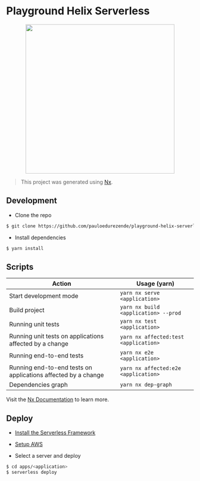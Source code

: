 # Playground Helix Serverless

<p align="center"><img src="https://github.com/contrawork/graphql-helix/raw/master/logo.svg" width="400"></p>

> This project was generated using [Nx](https://nx.dev).

## Development

- Clone the repo

```bash
$ git clone https://github.com/pauloedurezende/playground-helix-serverless.git
```

- Install dependencies

```bash
$ yarn install
```

## Scripts

| Action                                                        | Usage (yarn)                          |
| ------------------------------------------------------------- | ------------------------------------- |
| Start development mode                                        | `yarn nx serve <application>`         |
| Build project                                                 | `yarn nx build <application> --prod`  |
| Running unit tests                                            | `yarn nx test <application>`          |
| Running unit tests on applications affected by a change       | `yarn nx affected:test <application>` |
| Running end-to-end tests                                      | `yarn nx e2e <application>`           |
| Running end-to-end tests on applications affected by a change | `yarn nx affected:e2e <application>`  |
| Dependencies graph                                            | `yarn nx dep-graph`                   |

Visit the [Nx Documentation](https://nx.dev) to learn more.

## Deploy

- [Install the Serverless Framework](https://www.serverless.com/framework/docs/providers/aws/guide/installation/)

- [Setup AWS](https://www.serverless.com/framework/docs/providers/aws/guide/credentials/)

- Select a server and deploy

```bash
$ cd apps/<application>
$ serverless deploy
```
